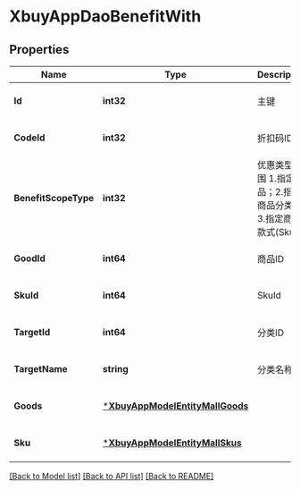 # XbuyAppDaoBenefitWith

## Properties
Name | Type | Description | Notes
------------ | ------------- | ------------- | -------------
**Id** | **int32** | 主键 | [optional] [default to null]
**CodeId** | **int32** | 折扣码ID | [optional] [default to null]
**BenefitScopeType** | **int32** | 优惠类型范围 1.指定商品；2.指定商品分类；3.指定商品款式(Sku) | [optional] [default to null]
**GoodId** | **int64** | 商品ID | [optional] [default to null]
**SkuId** | **int64** | SkuId | [optional] [default to null]
**TargetId** | **int64** | 分类ID | [optional] [default to null]
**TargetName** | **string** | 分类名称 | [optional] [default to null]
**Goods** | [***XbuyAppModelEntityMallGoods**](xbuy.app.model.entity.MallGoods.md) |  | [optional] [default to null]
**Sku** | [***XbuyAppModelEntityMallSkus**](xbuy.app.model.entity.MallSkus.md) |  | [optional] [default to null]

[[Back to Model list]](../README.md#documentation-for-models) [[Back to API list]](../README.md#documentation-for-api-endpoints) [[Back to README]](../README.md)

